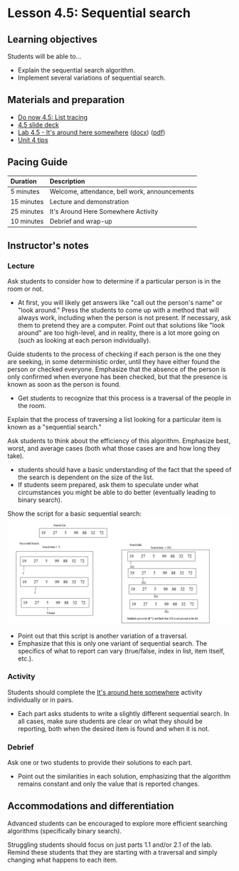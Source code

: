 # Lesson 4.5: Sequential search

## Learning objectives

Students will be able to...

* Explain the sequential search algorithm.
* Implement several variations of sequential search.

## Materials and preparation

* [Do now 4.5: List tracing](do_now_45.md)
* [4.5 slide deck](https://github.com/TEALSK12/introduction-to-computer-science/raw/master/slidedecks/TEALS%20SNAP%204.5.pptx)
* [Lab 4.5 - It's around here somewhere](lab_45.md) ([docx](https://github.com/TEALSK12/introduction-to-computer-science/raw/master/Unit%204%20Word/Lab%204.5%20Its%20Around%20Here%20Somewhere.docx)) ([pdf](https://github.com/TEALSK12/introduction-to-computer-science/raw/master/Unit%204%20PDF/Lab%204.5%20Its%20Around%20Here%20Somewhere.pdf))
* [Unit 4 tips](unit_4_tips.md)

## Pacing Guide

| Duration   | Description                                   |
| :--------- | :--------------------------------------------- |
| 5 minutes  | Welcome, attendance, bell work, announcements |
| 15 minutes | Lecture and demonstration                     |
| 25 minutes | It's Around Here Somewhere Activity           |
| 10 minutes | Debrief and wrap-up                           |

## Instructor's notes

### Lecture

Ask students to consider how to determine if a particular person is in the room or not.

* At first, you will likely get answers like "call out the person's name" or "look around."  Press the students to come up with a method that will always work, including when the person is not present.  If necessary, ask them to pretend they are a computer.
 Point out that solutions like "look around" are too high-level, and in reality, there is a lot more going on (such as looking at each person individually).

Guide students to the process of checking if each person is the one they are seeking, in some deterministic order, until they have either found the person or checked everyone.  Emphasize that the absence of the person is only confirmed when everyone has been checked, but that the presence is known as soon as the person is found.

* Get students to recognize that this process is a traversal of the people in the room.

Explain that the process of traversing a list looking for a particular item is known as a "sequential search."

Ask students to think about the efficiency of this algorithm.  Emphasize best, worst, and average cases (both what those cases are and how long they take).

* students should have a basic understanding of the fact that the speed of the search is dependent on the size of the list.
* If students seem prepared, ask them to speculate under what circumstances you might be able to do better (eventually leading to binary search).

Show the script for a basic sequential search:
  ![basic sequential search](images/basic_sequential_search.jpg)

* Point out that this script is another variation of a traversal.
* Emphasize that this is only one variant of sequential search.  The specifics of what to report can vary (true/false, index in list, item itself, etc.).

### Activity

Students should complete the [It's around here somewhere](lab_45.md) activity individually or in pairs.

* Each part asks students to write a slightly different sequential search.  In all cases, make sure students are clear on what they should be reporting, both when the desired item is found and when it is not.

### Debrief

Ask one or two students to provide their solutions to each part.

* Point out the similarities in each solution, emphasizing that the algorithm remains constant and only the value that is reported changes.

## Accommodations and differentiation

Advanced students can be encouraged to explore more efficient searching algorithms (specifically binary search).

Struggling students should focus on just parts 1.1 and/or 2.1 of the lab.  Remind these students that they are starting with a traversal and simply changing what happens to each item.
